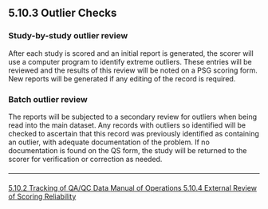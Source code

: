 ## 5.10.3 Outlier Checks

### Study-by-study outlier review

After each study is scored and an initial report is generated, the scorer will use a computer program to identify extreme outliers. These entries will be reviewed and the results of this review will be noted on a PSG scoring form. New reports will be generated if any editing of the record is required.

### Batch outlier review

The reports will be subjected to a secondary review for outliers when being read into the main dataset. Any records with outliers so identified will be checked to ascertain that this record was previously identified as containing an outlier, with adequate documentation of the problem. If no documentation is found on the QS form, the study will be returned to the scorer for verification or correction as needed.

<hr class="soften" style="margin-top: 20px;margin-bottom: 20px;"/>

<div class="center">
<div class="btn-group">
  <a href=":pages_path:/mop/5-10-02-tracking-of-qa-qc-data.md" class="btn btn-default">
    <span class="glyphicon glyphicon-chevron-left"></span>
    5.10.2 Tracking of QA/QC Data
  </a>

  <a href=":pages_path:/mop/5-00-mop-toc.md" class="btn btn-default">
    <span class="glyphicon glyphicon-chevron-up"></span>
    Manual of Operations
  </a>

  <a href=":pages_path:/mop/5-10-04-external-review-of-scoring-reliability.md" class="btn btn-success">
    5.10.4 External Review of Scoring Reliability
    <span class="glyphicon glyphicon-chevron-right"></span>
  </a>
</div>
</div>
